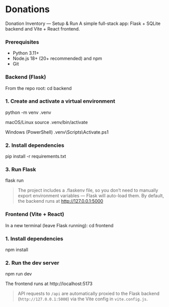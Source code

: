 # Donations

Donation Inventory — Setup & Run
A simple full-stack app: Flask + SQLite backend and Vite + React frontend.

### Prerequisites

- Python 3.11+
- Node.js 18+ (20+ recommended) and npm
- Git

### Backend (Flask)

From the repo root:
cd backend

### 1. Create and activate a virtual environment
python -m venv .venv

macOS/Linux
source .venv/bin/activate

Windows (PowerShell)
.venv\Scripts\Activate.ps1

### 2. Install dependencies
pip install -r requirements.txt

### 3. Run Flask
flask run

> The project includes a .flaskenv file, so you don’t need to manually export environment variables — Flask will auto-load them.
> By default, the backend runs at http://127.0.0.1:5000

### Frontend (Vite + React)
In a new terminal (leave Flask running):
cd frontend

### 1. Install dependencies
npm install

### 2. Run the dev server
npm run dev

The frontend runs at http://localhost:5173
> API requests to `/api` are automatically proxied to the Flask backend
> (`http://127.0.0.1:5000`) via the Vite config in `vite.config.js`.
